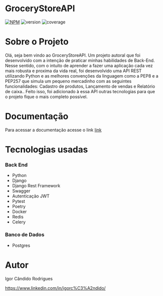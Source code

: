 # GroceryStoreAPI #

[![NPM](https://img.shields.io/npm/l/react)](https://github.com/Igorcand/PoliBrasTest/blob/master/LICENSE) ![version](https://img.shields.io/badge/version-1.2.3-blue) ![coverage](https://img.shields.io/badge/coverage-80%25-yellowgreen)

# Sobre o Projeto #
<p>Olá, seja bem vindo ao GroceryStoreAPI. Um projeto autoral que foi desenvolvido com a intenção de praticar minhas habilidades de Back-End. Nesse sentido, com o intuito de aprender a fazer uma aplicação cada vez mais robusta e proxima da vida real, foi desenvolvido uma API REST utilizando Python e as melhores convenções da linguagem como a PEP8 e a PEP257 que simula um pequeno mercadinho com as seguintes funcionalidades: Cadastro de produtos, Lançamento de vendas e Relatório de caixa.. Feito isso, foi adicionado à essa API outras tecnologias para que o projeto fique o mais completo possível. </p>

# Documentação #
Para acessar a documentação acesse o link <a href="https://github.com/Igorcand/GroceryStoreAPI/blob/develop/docs/index.md" target="_blank">link</a>

# Tecnologias usadas #
### Back End ###
- Python
- Django
- Django Rest Framework
- Swagger
- Autenticação JWT
- Pytest
- Poetry
- Docker
- Redis
- Celery

### Banco de Dados ###
- Postgres

# Autor

Igor Cândido Rodrigues

https://www.linkedin.com/in/igorc%C3%A2ndido/

